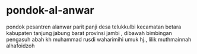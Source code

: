 # pondok-al-anwar
pondok pesantren alanwar parit panji desa telukkulbi kecamatan betara kabupaten tanjung jabung barat provinsi jambi , dibawah bimbingan pengasuh abah kh muhammad rusdi waharimihi umuk hj., lilik muthmainnah alhafoidzoh
